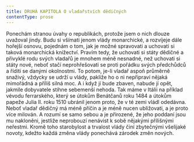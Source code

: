 ```yaml
---
title: DRUHÁ KAPITOLA O vladařstvích dědičných
contentType: prose
---
```


<section>

Ponechám stranou úvahy o republikách, protože jsem o nich dlouze uvažoval jindy. Budu si všímati jenom vlády monarchické, a rozvíjeje dále hořejší osnovu, pojednám o tom, jak je možné spravovati a uchovati si taková monarchická knížectví. Pravím tedy, že uchovati si státy dědičné a přivyklé rodu svých vladařů je mnohem méně nesnadné, než uchovati si státy nové, neboť stačí neprohřešovati se proti pořádku svých předchůdců a říditi se danými okolnostmi. To potom, je-li vladař aspoň průměrně snaživý, vždycky se udrží u vlády, pakliže ho o ni nepřipraví nějaká mimořádná a příliš silná moc. A i když jí bude zbaven, nabude jí opět, jakmile dobyvatele stihne sebemenší nehoda. Tak máme v Itálii na příklad vévodu ferrarského, který se útokům Benátčanů roku 1484 a útokům papeže Julia II. roku 1510 ubránil jenom proto, že v té zemi vládl odedávna. Neboť vladař dědičný má méně příčin a je méně nucen ubližovati, a je proto více milován. A rozumí se samo sebou a je přirozené, že jeho poddaní jsou mu nakloněni, jestliže neprobouzí nenávist k sobě nějakými přílišnými neřestmi. Kromě toho starobylost a trvalost vlády činí zbytečnými všelijaké novoty, kdežto každá změna vlády ponechává zárodek změn nových.

</section>
